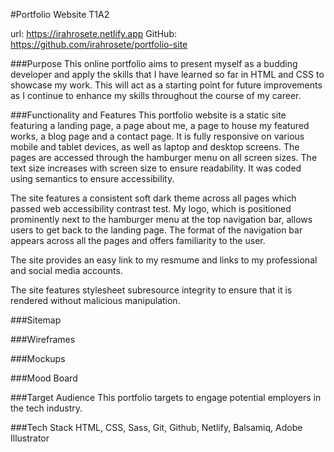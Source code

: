 #Portfolio Website T1A2

url: https://irahrosete.netlify.app
GitHub: https://github.com/irahrosete/portfolio-site

###Purpose
This online portfolio aims to present myself as a budding developer and apply the skills that I have learned so far in HTML and CSS to showcase my work. This will act as a starting point for future improvements as I continue to enhance my skills throughout the course of my career.

###Functionality and Features
This portfolio website is a static site featuring a landing page, a page about me, a page to house my featured works, a blog page and a contact page. It is fully responsive on various mobile and tablet devices, as well as laptop and desktop screens. The pages are accessed through the hamburger menu on all screen sizes. The text size increases with screen size to ensure readability. It was coded using semantics to ensure accessibility.

The site features a consistent soft dark theme across all pages which passed web accessibility contrast test. My logo, which is positioned prominently next to the hamburger menu at the top navigation bar, allows users to get back to the landing page. The format of the navigation bar appears across all the pages and offers familiarity to the user.

The site provides an easy link to my resmume and links to my professional and social media accounts.

The site features stylesheet subresource integrity to ensure that it is rendered without malicious manipulation.

###Sitemap

###Wireframes

###Mockups

###Mood Board

###Target Audience
This portfolio targets to engage potential employers in the tech industry.

###Tech Stack
HTML, CSS, Sass, Git, Github, Netlify, Balsamiq, Adobe Illustrator
